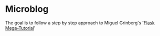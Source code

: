 # Microblog

The goal is to follow a step by step approach to Miguel Grinberg's '[Flask Mega-Tutorial](https://www.amazon.com/New-Improved-Flask-Mega-Tutorial-ebook/dp/B079KPG4HT/ref=sr_1_1?ie=UTF8&qid=1548820689&sr=8-1&keywords=flask+mega+tutorial)'

